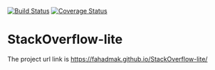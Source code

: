 [![Build Status](https://travis-ci.org/fahadmak/StackOverflow-lite.svg?branch=develop)](https://travis-ci.org/fahadmak/StackOverflow-lite) [![Coverage Status](https://coveralls.io/repos/github/fahadmak/StackOverflow-lite/badge.svg?branch=develop)](https://coveralls.io/github/fahadmak/StackOverflow-lite?branch=develop)
# StackOverflow-lite
The project url link is https://fahadmak.github.io/StackOverflow-lite/
